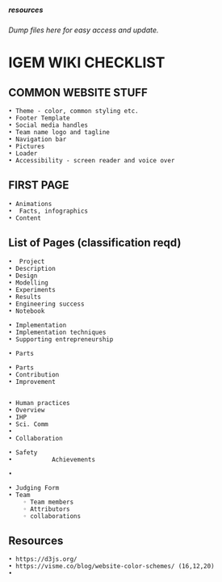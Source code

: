 ##### resources


*Dump files here for easy access and update.*


# IGEM WIKI CHECKLIST


## COMMON WEBSITE STUFF
    • Theme - color, common styling etc.
    • Footer Template
    • Social media handles
    • Team name logo and tagline
    • Navigation bar 
    • Pictures 
    • Loader
    • Accessibility - screen reader and voice over 

## FIRST PAGE 
    • Animations
    •  Facts, infographics
    • Content

## List of Pages (classification reqd)
    •  Project 
    • Description
    • Design
    • Modelling
    • Experiments
    • Results
    • Engineering success
    • Notebook 

    • Implementation 
    • Implementation techniques 
    • Supporting entrepreneurship

    • Parts 

    • Parts 
    • Contribution
    • Improvement 


    • Human practices 
    • Overview 
    • IHP 
    • Sci. Comm
    • 
    • Collaboration

    • Safety
    •           Achievements

    • 

    • Judging Form
    • Team 
        ◦ Team members
        ◦ Attributors
        ◦ collaborations

## Resources
    • https://d3js.org/
    • https://visme.co/blog/website-color-schemes/ (16,12,20)
    • 
